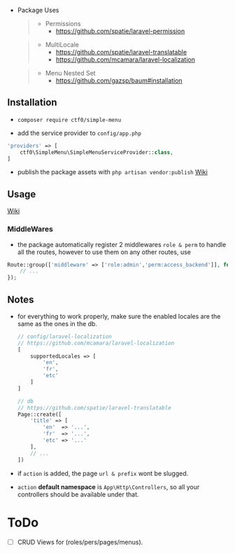 - Package Uses
    > - Permissions
    >   - https://github.com/spatie/laravel-permission

    > - MultiLocale
    >   - https://github.com/spatie/laravel-translatable
    >   - https://github.com/mcamara/laravel-localization

    > - Menu Nested Set
    >   - https://github.com/gazsp/baum#installation

## Installation

- `composer require ctf0/simple-menu`

- add the service provider to `config/app.php`
```php
'providers' => [
    ctf0\SimpleMenu\SimpleMenuServiceProvider::class,
]
```

- publish the package assets with `php artisan vendor:publish` [Wiki](https://github.com/ctf0/simple-menu/wiki/Config)

## Usage

[Wiki](https://github.com/ctf0/simple-menu/wiki/Usage)

### MiddleWares
- the package automatically register 2 middlewares `role & perm` to handle all the routes, however to use them on any other routes, use
```php
Route::group(['middleware' => ['role:admin','perm:access_backend']], function () {
    // ...
});
```

## Notes

- for everything to work properly, make sure the enabled locales are the same as the ones in the db.
    ```php
    // config/laravel-localization
    // https://github.com/mcamara/laravel-localization
    [
        supportedLocales => [
            'en',
            'fr',
            'etc'
        ]
    ]

    // db
    // https://github.com/spatie/laravel-translatable
    Page::create([
        'title' => [
            'en'  => '...',
            'fr'  => '...',
            'etc' => '...'
        ],
        // ...
    ])
    ```

- if `action` is added, the page `url & prefix` wont be slugged.
- `action` **default namespace** is `App\Http\Controllers`, so all your controllers should be available under that.

# ToDo

* [ ] CRUD Views for (roles/pers/pages/menus).
